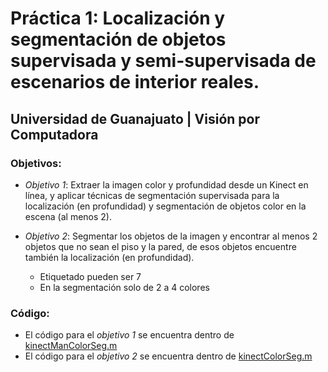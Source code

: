 # Práctica 1: Localización y segmentación de objetos supervisada y semi-supervisada de escenarios de interior reales.
## Universidad de Guanajuato | Visión por Computadora
### Objetivos:
- *Objetivo 1*: Extraer la imagen color y profundidad desde un Kinect en línea, y aplicar técnicas de segmentación supervisada para la localización (en profundidad) y segmentación de objetos color en la escena (al menos 2).

- *Objetivo 2*: Segmentar los objetos de la imagen y encontrar al menos 2 objetos que no sean el piso y la pared, de esos objetos encuentre también la localización (en profundidad).
	- Etiquetado pueden ser 7
	- En la segmentación solo de 2 a 4 colores

### Código:
- El código para el *objetivo 1* se encuentra dentro de [kinectManColorSeg.m](kinectManColorSeg.m)
- El código para el *objetivo 2* se encuentra dentro de [kinectColorSeg.m](kinectColorSeg.m)
